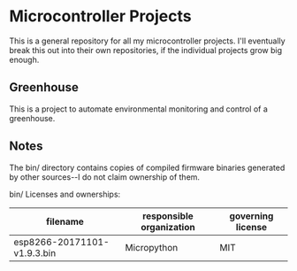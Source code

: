 # Microcontroller Projects

This is a general repository for all my microcontroller projects. I'll eventually break this out into their own repositories, if the individual projects grow big enough.

## Greenhouse

This is a project to automate environmental monitoring and control of a greenhouse.

## Notes

The bin/ directory contains copies of compiled firmware binaries generated by other sources--I do not claim ownership of them.

bin/ Licenses and ownerships:

| filename | responsible organization | governing license|
|----------|--------------------------|------------------|
|esp8266-20171101-v1.9.3.bin|Micropython|MIT|
